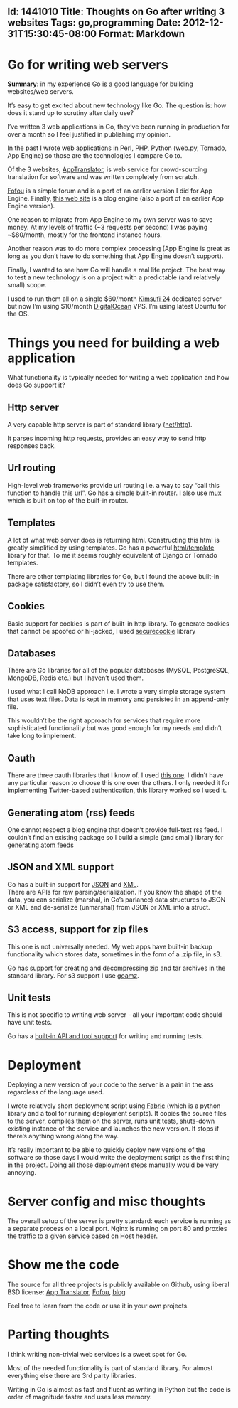 Id: 1441010
Title: Thoughts on Go after writing 3 websites
Tags: go,programming
Date: 2012-12-31T15:30:45-08:00
Format: Markdown
--------------
Go for writing web servers
==========================

**Summary**: in my experience Go is a good language for building
websites/web servers.

It’s easy to get excited about new technology like Go. The question is:
how does it stand up to scrutiny after daily use?

I’ve written 3 web applications in Go, they’ve been running in
production for over a month so I feel justified in publishing my
opinion.

In the past I wrote web applications in Perl, PHP, Python (web.py,
Tornado, App Engine) so those are the technologies I campare Go to.

Of the 3 websites, [AppTranslator](http://www.apptranslator.org), is web
service for crowd-sourcing translation for software and was written
completely from scratch.

[Fofou](http://forums.fofou.org) is a simple forum and is a port of an
earlier version I did for App Engine. Finally, [this web
site](http://blog.kowalczyk.info) is a blog engine (also a port of an
earlier App Engine version).

One reason to migrate from App Engine to my own server was to save
money. At my levels of traffic
(~3 requests per second) I was paying ~$80/month, mostly for
the frontend instance hours.

Another reason was to do more complex processing (App Engine is great as
long as you don’t have to do something that App Engine doesn’t support).

Finally, I wanted to see how Go will handle a real life project. The
best way to test a new technology is on a project with a predictable
(and relatively small) scope.

I used to run them all on a single $60/month [Kimsufi 24](http://www.kimsufi.co.uk/) dedicated server but now I’m using
$10/month [DigitalOcean](https://www.digitalocean.com/) VPS. I’m using
latest Ubuntu for the OS.

Things you need for building a web application
==============================================

What functionality is typically needed for writing a web application and
how does Go support it?

Http server
-----------

A very capable http server is part of standard library
([net/http](http://golang.org/pkg/net/http/)).

It parses incoming http requests, provides an easy way to send http
responses back.

Url routing
-----------

High-level web frameworks provide url routing i.e. a way to say “call
this function to handle this url”. Go has a simple built-in router. I
also use [mux](http://www.gorillatoolkit.org/pkg/mux) which is built on
top of the built-in router.

Templates
---------

A lot of what web server does is returning html. Constructing this html
is greatly simplified by using templates. Go has a powerful
[html/template](http://golang.org/pkg/html/template/) library for that.
To me it seems roughly equivalent of Django or Tornado templates.

There are other templating libraries for Go, but I found the above
built-in package satisfactory, so I didn’t even try to use them.

Cookies
-------

Basic support for cookies is part of built-in http library. To generate
cookies that cannot be spoofed or hi-jacked, I used
[securecookie](http://www.gorillatoolkit.org/pkg/securecookie) library

Databases
---------

There are Go libraries for all of the popular databases (MySQL,
PostgreSQL, MongoDB, Redis etc.) but I haven’t used them.

I used what I call NoDB approach i.e. I wrote a very simple storage
system that uses text files. Data is kept in memory and persisted in an
append-only file.

This wouldn’t be the right approach for services that require more
sophisticated functionality but was good enough for my needs and didn’t
take long to implement.

Oauth
-----

There are three oauth libraries that I know of. I used [this
one](https://github.com/garyburd/go-oauth). I didn’t have any particular
reason to choose this one over the others. I only needed it for
implementing Twitter-based authentication, this library worked so I used
it.

Generating atom (rss) feeds
---------------------------

One cannot respect a blog engine that doesn’t provide full-text rss
feed. I couldn’t find an existing package so I build a simple (and
small) library for [generating atom
feeds](https://github.com/kjk/atomgenerator)

JSON and XML support
--------------------

Go has a built-in support for
[JSON](http://golang.org/pkg/encoding/json/) and
[XML](http://golang.org/pkg/encoding/xml/).\
There are APIs for raw parsing/serialization. If you know the shape of
the data, you can serialize (marshal, in Go’s parlance) data structures
to JSON or XML and de-serialize (unmarshal) from JSON or XML into a
struct.

S3 access, support for zip files
--------------------------------

This one is not universally needed. My web apps have built-in backup
functionality which stores data, sometimes in the form of a .zip file,
in s3.

Go has support for creating and decompressing zip and tar archives in
the standard library. For s3 support I use
[goamz](http://github.com/crowdmob/goamz).

Unit tests
----------

This is not specific to writing web server - all your important code
should have unit tests.

Go has a [built-in API and tool
support](http://golang.org/doc/code.html#Testing) for writing and
running tests.

Deployment
==========

Deploying a new version of your code to the server is a pain in the ass
regardless of the language used.

I wrote relatively short deployment script using
[Fabric](http://fabfile.org) (which is a python library and a tool for
running deployment scripts). It copies the source files to the server,
compiles them on the server, runs unit tests, shuts-down existing
instance of the service and launches the new version. It stops if
there’s anything wrong along the way.

It’s really important to be able to quickly deploy new versions of the
software so those days I would write the deployment script as the first
thing in the project. Doing all those deployment steps manually would be
very annoying.

Server config and misc thoughts
===============================

The overall setup of the server is pretty standard: each service is
running as a separate process on a local port. Nginx is running on port
80 and proxies the traffic to a given service based on Host header.

Show me the code
================

The source for all three projects is publicly available on Github, using
liberal BSD license: [App
Translator](https://github.com/kjk/apptranslator),
[Fofou](https://github.com/kjk/fofou),
[blog](https://github.com/kjk/web-blog)

Feel free to learn from the code or use it in your own projects.

Parting thoughts
================

I think writing non-trivial web services is a sweet spot for Go.

Most of the needed functionality is part of standard library. For almost
everything else there are 3rd party libraries.

Writing in Go is almost as fast and fluent as writing in Python but the
code is order of magnitude faster and uses less memory.
